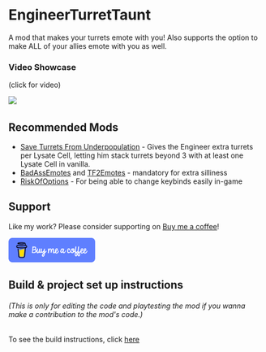 # EngineerTurretTaunt

A mod that makes your turrets emote with you! Also supports the option to make ALL of your allies emote with you as well.

### Video Showcase
(click for video)

[![](https://i.ibb.co/nCzygFp/fullimage.png)](https://www.youtube.com/watch?v=-fDgnOwtLoA)

## Recommended Mods

* [Save Turrets From Underpopulation](https://thunderstore.io/package/Vegetableaux/Save_Turrets_From_Underpopulation/) - Gives the Engineer extra turrets per Lysate Cell, letting him stack turrets beyond 3 with at least one Lysate Cell in vanilla.
* [BadAssEmotes](https://thunderstore.io/package/MetrosexualFruitcake/BadAssEmotes/) and [TF2Emotes](https://thunderstore.io/package/MetrosexualFruitcake/TF2Emotes/) - mandatory for extra silliness
* [RiskOfOptions](https://thunderstore.io/package/Rune580/Risk_Of_Options/) - For being able to change keybinds easily in-game

## Support

Like my work? Please consider supporting on [Buy me a coffee](https://buymeacoffee.com/kaangamgimginnkagnagnking)!

[<img src="./assets/blue-button.png" alt="Buy me a coffee for $2!" height="48"/>](https://buymeacoffee.com/kaangamgimginnkagnagnking)

## Build & project set up instructions

###### (This is only for editing the code and playtesting the mod if you wanna make a contribution to the mod's code.)

To see the build instructions, click [here](https://github.com/KaanGaming/EngineerTurretTaunt/blob/master/BUILD.md)
